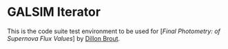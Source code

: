 # GALSIM Iterator

This is the code suite test environment to be used for
[*Final Photometry:
of Supernova Flux Values*]
by [Dillon Brout](dbrout@physics.upenn.edu).